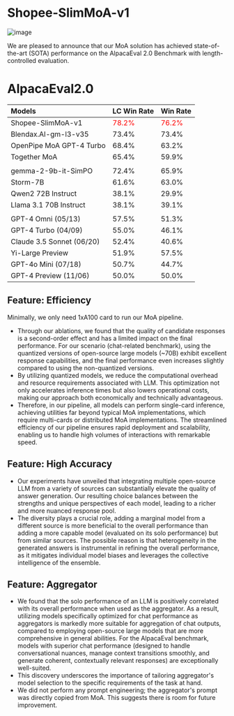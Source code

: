 # Shopee-SlimMoA-v1

![image](https://github.com/user-attachments/assets/794a6dbf-49a7-47ca-b77f-8c1e7b7361a9)


We are pleased to announce that our MoA solution has achieved state-of-the-art (SOTA) performance on the AlpacaEval 2.0 Benchmark with length-controlled evaluation.

# AlpacaEval2.0

| Models                    | **LC Win Rate** | **Win Rate** |
| :------------------------ | --------------- | ------------ |
| Shopee-SlimMoA-v1         | <font color=red>78.2%</font>           | <font color=red>76.2%</font>|
| Blendax.AI-gm-l3-v35      | 73.4%           | 73.4%        |
| OpenPipe MoA GPT-4 Turbo  | 68.4%           | 63.2%        |
| Together MoA              | 65.4%           | 59.9%        |
|                           |                 |              |
| gemma-2-9b-it-SimPO       | 72.4%           | 65.9%        |
| Storm-7B                  | 61.6%           | 63.0%        |
| Qwen2 72B Instruct        | 38.1%           | 29.9%        |
| Llama 3.1 70B Instruct    | 38.1%           | 39.1%        |
|                           |                 |              |
| GPT-4 Omni (05/13)        | 57.5%           | 51.3%        |
| GPT-4 Turbo (04/09)       | 55.0%           | 46.1%        |
| Claude 3.5 Sonnet (06/20) | 52.4%           | 40.6%        |
| Yi-Large Preview          | 51.9%           | 57.5%        |
| GPT-4o Mini (07/18)       | 50.7%           | 44.7%        |
| GPT-4 Preview (11/06)     | 50.0%           | 50.0%        |



## Feature: Efficiency

Minimally, we only need 1xA100 card to run our MoA pipeline.

- Through our ablations, we found that the quality of candidate responses is a second-order effect and has a limited impact on the final performance. For our scenario (chat-related benchmark), using the quantized versions of open-source large models (~70B) exhibit excellent response capabilities, and the final performance even increases slightly compared to using the non-quantized versions.
- By utilizing quantized models, we reduce the computational overhead and resource requirements associated with LLM. This optimization not only accelerates inference times but also lowers operational costs, making our approach both economically and technically advantageous.
- Therefore, in our pipeline, all models can perform single-card inference, achieving utilities far beyond typical MoA implementations, which require multi-cards or distributed MoA implementations. The streamlined efficiency of our pipeline ensures rapid deployment and scalability, enabling us to handle high volumes of interactions with remarkable speed.

## Feature: **High Accuracy**

- Our experiments have unveiled that integrating multiple open-source LLM from a variety of sources can substantially elevate the quality of answer generation. Our resulting choice balances between the strengths and unique perspectives of each model, leading to a richer and more nuanced response pool.
- The diversity plays a crucial role, adding a marginal model from a different source is more beneficial to the overall performance than adding a more capable model (evaluated on its solo performance) but from similar sources. The possible reason is that heterogeneity in the generated answers is instrumental in refining the overall performance, as it mitigates individual model biases and leverages the collective intelligence of the ensemble.

## Feature: **Aggregator**

- We found that the solo performance of an LLM is positively correlated with its overall performance when used as the aggregator. As a result, utilizing models specifically optimized for chat performance as aggregators is markedly more suitable for aggregation of chat outputs, compared to employing open-source large models that are more comprehensive in general abilities. For the AlpacaEval benchmark, models with superior chat performance (designed to handle conversational nuances, manage context transitions smoothly, and generate coherent, contextually relevant responses) are exceptionally well-suited.
- This discovery underscores the importance of tailoring aggregator's model selection to the specific requirements of the task at hand.
- We did not perform any prompt engineering; the aggregator's prompt was directly copied from MoA. This suggests there is room for future improvement.

